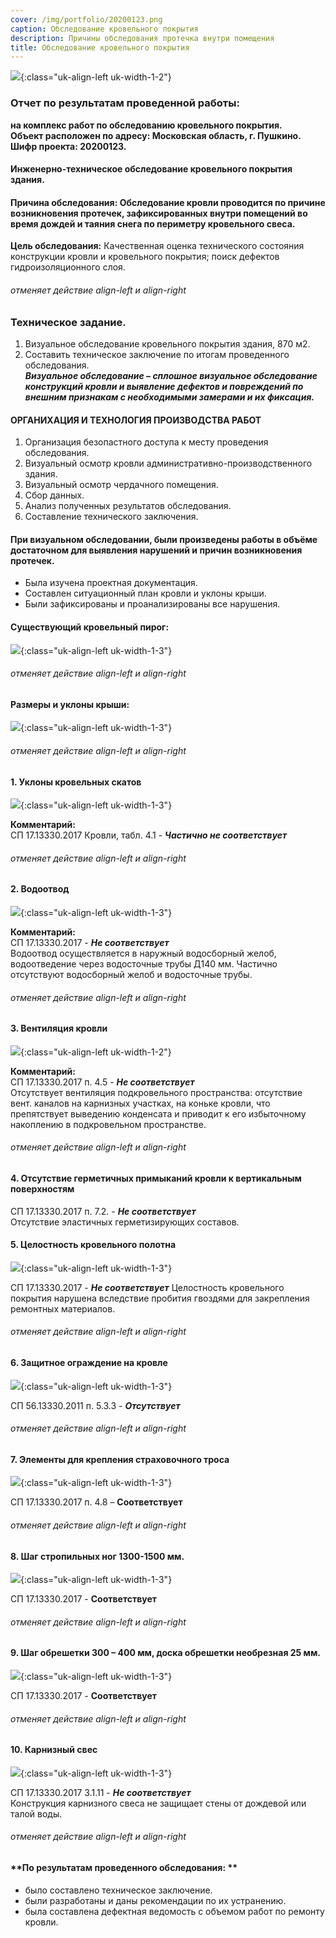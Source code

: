 ```yaml
---
cover: /img/portfolio/20200123.png
caption: Обследование кровельного покрытия
description: Причины обследования протечка внутри помещения
title: Обследование кровельного покрытия
---
```


![](/img/portfolio/20200123/20200123.1.png){:class="uk-align-left uk-width-1-2"}

 

### **Отчет по результатам проведенной работы:**
**на комплекс работ по обследованию кровельного покрытия.  
Объект расположен по адресу: Московская область, г. Пушкино.  
Шифр проекта: 20200123.**	

#### **Инженерно-техническое обследование кровельного покрытия здания.**
#### **Причина обследования:** Обследование кровли проводится по причине возникновения протечек, зафиксированных внутри помещений во время дождей и таяния снега по периметру кровельного свеса.  
**Цель обследования:** Качественная оценка технического состояния конструкции кровли и кровельного покрытия; поиск дефектов гидроизоляционного слоя.
###### отменяет действие align-left и align-right


### **Техническое задание.**
1.	Визуальное обследование кровельного покрытия здания, 870 м2.  
2.	Составить техническое заключение по итогам проведенного обследования.  
***Визуальное обследование – сплошное визуальное обследование конструкций кровли и выявление дефектов и повреждений по внешним признакам с необходимыми замерами и их фиксация.***

#### **ОРГАНИХАЦИЯ И ТЕХНОЛОГИЯ ПРОИЗВОДСТВА РАБОТ**
1.	Организация безопастного доступа к месту проведения обследования.  
2.	Визуальный осмотр кровли административно-производственного здания.   
3.	Визуальный осмотр чердачного помещения.  
4.	Сбор данных.  
5.	Анализ полученных результатов обследования.  
6.	Составление технического заключения.  

#### **При визуальном обследовании, были произведены работы в объёме достаточном для выявления нарушений и причин возникновения протечек.**
- Была изучена проектная документация.  
- Составлен ситуационный план кровли и уклоны крыши.  
- Были зафиксированы и проанализированы все нарушения.  

 #### **Существующий кровельный пирог:**
![](/img/portfolio/20200123/20200123.2.jpg){:class="uk-align-left uk-width-1-3"}

 
###### отменяет действие align-left и align-right

#### **Размеры и уклоны крыши:**

![](/img/portfolio/20200123/20200123.3.jpg){:class="uk-align-left uk-width-1-3"}

 
###### отменяет действие align-left и align-right

#### **1. Уклоны кровельных скатов** 
![](/img/portfolio/20200123/20200123.4.jpg){:class="uk-align-left uk-width-1-3"}

 
**Комментарий:**   
СП 17.13330.2017 Кровли, табл. 4.1 - ***Частично не соответствует***
###### отменяет действие align-left и align-right

#### **2. Водоотвод**
![](/img/portfolio/20200123/20200123.5.png){:class="uk-align-left uk-width-1-3"}

 
**Комментарий:**   
СП 17.13330.2017 - ***Не соответствует***  
Водоотвод осуществляется в наружный водосборный желоб, водоотведение через водосточные трубы Д140 мм. Частично отсутствуют водосборный желоб и водосточные трубы.
###### отменяет действие align-left и align-right

#### **3. Вентиляция кровли**
![](/img/portfolio/20200123/20200123.6.png){:class="uk-align-left uk-width-1-2"}

 
**Комментарий:**   
СП 17.13330.2017 п. 4.5 - ***Не соответствует***  
Отсутствует вентиляция подкровельного пространства: отсутствие вент. каналов на карнизных участках, на коньке кровли, что препятствует выведению конденсата и приводит к его избыточному накоплению в подкровельном пространстве.
###### отменяет действие align-left и align-right

#### **4. Отсутствие герметичных примыканий кровли к вертикальным поверхностям**
СП 17.13330.2017 п. 7.2. - ***Не соответствует***  
Отсутствие эластичных герметизирующих составов.  
#### **5. Целостность кровельного полотна**
![](/img/portfolio/20200123/20200123.7.png){:class="uk-align-left uk-width-1-3"}

 
СП 17.13330.2017 - ***Не соответствует***
Целостность кровельного покрытия нарушена вследствие пробития гвоздями для закрепления ремонтных материалов.
###### отменяет действие align-left и align-right
#### **6. Защитное ограждение на кровле**
![](/img/portfolio/20200123/20200123.8.png){:class="uk-align-left uk-width-1-3"}

СП 56.13330.2011 п. 5.3.3 - ***Отсутствует***  
###### отменяет действие align-left и align-right
#### **7. Элементы для крепления страховочного троса**
![](/img/portfolio/20200123/20200123.9.png){:class="uk-align-left uk-width-1-3"}
 
СП 17.13330.2017 п. 4.8 – **Соответствует**  
###### отменяет действие align-left и align-right
#### **8. Шаг стропильных ног 1300-1500 мм.**
![](/img/portfolio/20200123/20200123.91.png){:class="uk-align-left uk-width-1-3"}
 
СП 17.13330.2017 - **Соответствует**  
###### отменяет действие align-left и align-right
#### **9. Шаг обрешетки 300 – 400 мм, доска обрешетки необрезная 25 мм.**
![](/img/portfolio/20200123/20200123.92.png){:class="uk-align-left uk-width-1-3"}
 
СП 17.13330.2017 - **Соответствует**  
###### отменяет действие align-left и align-right
#### **10. Карнизный свес**
![](/img/portfolio/20200123/20200123.93.png){:class="uk-align-left uk-width-1-3"}
 
СП 17.13330.2017 3.1.11 - ***Не соответствует***  
Конструкция карнизного свеса не защищает стены от дождевой или талой воды.
###### отменяет действие align-left и align-right

#### **По результатам проведенного обследования: **
- было составлено техническое заключение.   
- были разработаны и даны рекомендации по их устранению.  
- была составлена дефектная ведомость с объемом работ по ремонту кровли.


